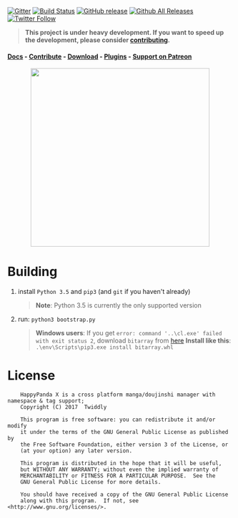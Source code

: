 [![Gitter](https://badges.gitter.im/Join%20Chat.svg)](https://gitter.im/Pewpews/happypandax?utm_source=badge&utm_medium=badge&utm_campaign=pr-badge&utm_content=badge)
[![Build Status](https://travis-ci.org/Pewpews/happypandax.svg?branch=master)](https://travis-ci.org/Pewpews/happypandax)
[![GitHub release](https://img.shields.io/github/release/happypandax/server.svg)]()
[![Github All Releases](https://img.shields.io/github/downloads/happypandax/server/total.svg)]()
[![Twitter Follow](https://img.shields.io/twitter/follow/pewspew.svg?style=social&label=Follow)](https://twitter.com/pewspew)

> **This project is under heavy development. If you want to speed up the development, please consider [contributing](https://happypandax.github.io/server/env.html).**

#### [Docs](https://happypandax.github.io/server/) - [Contribute](https://happypandax.github.io/server/env.html) - [Download](https://github.com/happypandax/server/releases) - [Plugins](https://github.com/happypandax/plugins) - [Support on Patreon](https://www.patreon.com/twiddly)

<p align="center">
<img src="https://user-images.githubusercontent.com/11841002/32983531-4ac3fc6c-cc96-11e7-8ba4-c12d9ee0b8a8.png" width="400">
</p>

# Building

1. install `Python 3.5` and `pip3` (and `git` if you haven't already)
    > **Note**: Python 3.5 is currently the only supported version
2. run: `python3 bootstrap.py`
    > **Windows users**: If you get `error: command '..\cl.exe' failed with exit status 2`, download `bitarray` from [here](http://www.lfd.uci.edu/%7Egohlke/pythonlibs/#bitarray)
    > **Install like this**: `.\env\Scripts\pip3.exe install bitarray.whl`

# License

```
    HappyPanda X is a cross platform manga/doujinshi manager with namespace & tag support;
    Copyright (C) 2017  Twiddly

    This program is free software: you can redistribute it and/or modify
    it under the terms of the GNU General Public License as published by
    the Free Software Foundation, either version 3 of the License, or
    (at your option) any later version.

    This program is distributed in the hope that it will be useful,
    but WITHOUT ANY WARRANTY; without even the implied warranty of
    MERCHANTABILITY or FITNESS FOR A PARTICULAR PURPOSE.  See the
    GNU General Public License for more details.

    You should have received a copy of the GNU General Public License
    along with this program.  If not, see <http://www.gnu.org/licenses/>.
```